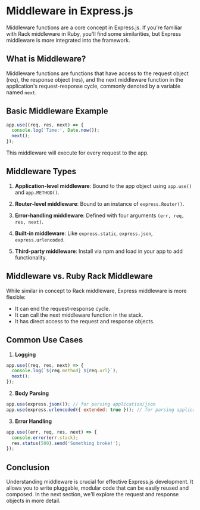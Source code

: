 # Middleware in Express.js

Middleware functions are a core concept in Express.js. If you're familiar with Rack middleware in Ruby, you'll find some similarities, but Express middleware is more integrated into the framework.

## What is Middleware?

Middleware functions are functions that have access to the request object (req), the response object (res), and the next middleware function in the application's request-response cycle, commonly denoted by a variable named `next`.

## Basic Middleware Example

```javascript
app.use((req, res, next) => {
  console.log('Time:', Date.now());
  next();
});
```

This middleware will execute for every request to the app.

## Middleware Types

1. **Application-level middleware**: Bound to the app object using `app.use()` and `app.METHOD()`.

2. **Router-level middleware**: Bound to an instance of `express.Router()`.

3. **Error-handling middleware**: Defined with four arguments `(err, req, res, next)`.

4. **Built-in middleware**: Like `express.static`, `express.json`, `express.urlencoded`.

5. **Third-party middleware**: Install via npm and load in your app to add functionality.

## Middleware vs. Ruby Rack Middleware

While similar in concept to Rack middleware, Express middleware is more flexible:

- It can end the request-response cycle.
- It can call the next middleware function in the stack.
- It has direct access to the request and response objects.

## Common Use Cases

1. **Logging**

```javascript
app.use((req, res, next) => {
  console.log(`${req.method} ${req.url}`);
  next();
});
```

2. **Body Parsing**

```javascript
app.use(express.json()); // for parsing application/json
app.use(express.urlencoded({ extended: true })); // for parsing application/x-www-form-urlencoded
```

3. **Error Handling**

```javascript
app.use((err, req, res, next) => {
  console.error(err.stack);
  res.status(500).send('Something broke!');
});
```

## Conclusion

Understanding middleware is crucial for effective Express.js development. It allows you to write pluggable, modular code that can be easily reused and composed. In the next section, we'll explore the request and response objects in more detail.
